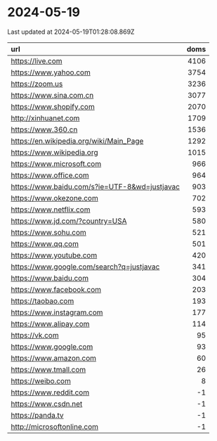 # 2024-05-19

<!-- BEGIN -->
Last updated at 2024-05-19T01:28:08.869Z

url | doms
:- | -:
https://live.com | 4106
https://www.yahoo.com | 3754
https://zoom.us | 3236
https://www.sina.com.cn | 3077
https://www.shopify.com | 2070
http://xinhuanet.com | 1709
https://www.360.cn | 1536
https://en.wikipedia.org/wiki/Main_Page | 1292
https://www.wikipedia.org | 1015
https://www.microsoft.com | 966
https://www.office.com | 964
https://www.baidu.com/s?ie=UTF-8&wd=justjavac | 903
https://www.okezone.com | 702
https://www.netflix.com | 593
https://www.jd.com/?country=USA | 580
https://www.sohu.com | 521
https://www.qq.com | 501
https://www.youtube.com | 420
https://www.google.com/search?q=justjavac | 341
https://www.baidu.com | 304
https://www.facebook.com | 203
https://taobao.com | 193
https://www.instagram.com | 177
https://www.alipay.com | 114
https://vk.com | 95
https://www.google.com | 93
https://www.amazon.com | 60
https://www.tmall.com | 26
https://weibo.com | 8
https://www.reddit.com | -1
https://www.csdn.net | -1
https://panda.tv | -1
http://microsoftonline.com | -1
<!-- END -->
